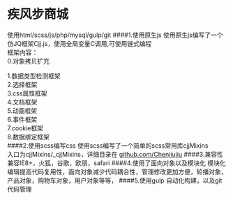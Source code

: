 #  疾风步商城<br>
使用html/scss/js/php/mysql/gulp/git
####1.使用原生js
使用原生js编写了一个仿JQ框架Cjj.js，使用全局变量C调用,可使用链式编程<br>
框架内容：<br>
0.对象拷贝扩充
    
1.数据类型检测框架<br>
2.选择框架<br>
3.css属性框架<br>
4.文档框架<br>
5.动画框架<br>
6.事件框架<br>
7.cookie框架<br>
8.数据绑定框架<br>
####2.使用scss编写css
使用scss编写了一个简单的scss常用库cjjMixins<br>
入口为cjjMixins/_cjjMixins，详细目录在
<a href="http://github.com/Chenjiujiu" target="_blank">github.com/Chenjiujiu</a>
####3.兼容性
兼容IE8+，火狐，谷歌，欧朋，safari
####4.使用了面向对象以及模块化
模块化编辑提高代码复用性，面向对象减少代码耦合性，管理修改更加方便，轮播对象，产品对象，购物车对象，用户对象等等，
####5.使用gulp 自动化构建，以及git代码管理

